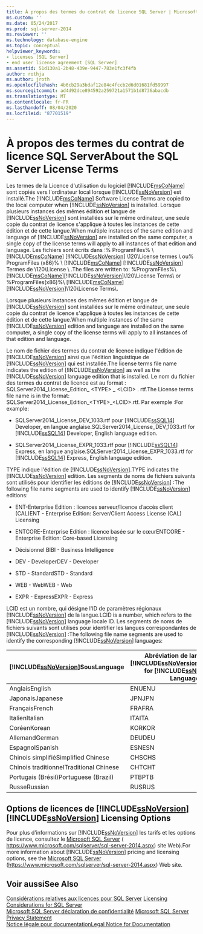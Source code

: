 ```yaml
---
title: À propos des termes du contrat de licence SQL Server | Microsoft Docs
ms.custom: ''
ms.date: 05/24/2017
ms.prod: sql-server-2014
ms.reviewer: ''
ms.technology: database-engine
ms.topic: conceptual
helpviewer_keywords:
- licenses [SQL Server]
- end user license agreement [SQL Server]
ms.assetid: 51d130a1-2b48-439e-9447-783e1fc3f4fb
author: rothja
ms.author: jroth
ms.openlocfilehash: 4b6cb29a3bdaf12e84c4fccb2d6d01681fd59997
ms.sourcegitcommit: ad4d92dce894592a259721a1571b1d8736abacdb
ms.translationtype: MT
ms.contentlocale: fr-FR
ms.lasthandoff: 08/04/2020
ms.locfileid: "87701519"
---
```

# <a name="about-the-sql-server-license-terms"></a><span data-ttu-id="705fc-102">À propos des termes du contrat de licence SQL Server</span><span class="sxs-lookup"><span data-stu-id="705fc-102">About the SQL Server License Terms</span></span>
  <span data-ttu-id="705fc-103">Les termes de la Licence d'utilisation du logiciel [!INCLUDE[msCoName](../includes/msconame-md.md)] sont copiés vers l'ordinateur local lorsque [!INCLUDE[ssNoVersion](../includes/ssnoversion-md.md)] est installé.</span><span class="sxs-lookup"><span data-stu-id="705fc-103">The [!INCLUDE[msCoName](../includes/msconame-md.md)] Software License Terms are copied to the local computer when [!INCLUDE[ssNoVersion](../includes/ssnoversion-md.md)] is installed.</span></span> <span data-ttu-id="705fc-104">Lorsque plusieurs instances des mêmes édition et langue de [!INCLUDE[ssNoVersion](../includes/ssnoversion-md.md)] sont installées sur le même ordinateur, une seule copie du contrat de licence s'applique à toutes les instances de cette édition et de cette langue.</span><span class="sxs-lookup"><span data-stu-id="705fc-104">When multiple instances of the same edition and language of [!INCLUDE[ssNoVersion](../includes/ssnoversion-md.md)] are installed on the same computer, a single copy of the license terms will apply to all instances of that edition and language.</span></span> <span data-ttu-id="705fc-105">Les fichiers sont écrits dans :% ProgramFiles% \\ [!INCLUDE[msCoName](../includes/msconame-md.md)] [!INCLUDE[ssNoVersion](../includes/ssnoversion-md.md)] \120\License termes \ ou% ProgramFiles (x86)% \ [!INCLUDE[msCoName](../includes/msconame-md.md)] [!INCLUDE[ssNoVersion](../includes/ssnoversion-md.md)] Termes de \120\License \\ .</span><span class="sxs-lookup"><span data-stu-id="705fc-105">The files are written to: %ProgramFiles%\\[!INCLUDE[msCoName](../includes/msconame-md.md)][!INCLUDE[ssNoVersion](../includes/ssnoversion-md.md)]\120\License Terms\ or %ProgramFiles(x86)%\ [!INCLUDE[msCoName](../includes/msconame-md.md)][!INCLUDE[ssNoVersion](../includes/ssnoversion-md.md)]\120\License Terms\\.</span></span>  
  
 <span data-ttu-id="705fc-106">Lorsque plusieurs instances des mêmes édition et langue de [!INCLUDE[ssNoVersion](../includes/ssnoversion-md.md)] sont installées sur le même ordinateur, une seule copie du contrat de licence s'applique à toutes les instances de cette édition et de cette langue.</span><span class="sxs-lookup"><span data-stu-id="705fc-106">When multiple instances of the same [!INCLUDE[ssNoVersion](../includes/ssnoversion-md.md)] edition and language are installed on the same computer, a single copy of the license terms will apply to all instances of that edition and language.</span></span>  
  
 <span data-ttu-id="705fc-107">Le nom de fichier des termes du contrat de licence indique l'édition de [!INCLUDE[ssNoVersion](../includes/ssnoversion-md.md)] ainsi que l'édition linguistique de [!INCLUDE[ssNoVersion](../includes/ssnoversion-md.md)] qui est installée.</span><span class="sxs-lookup"><span data-stu-id="705fc-107">The license terms file name indicates the edition of [!INCLUDE[ssNoVersion](../includes/ssnoversion-md.md)] as well as the [!INCLUDE[ssNoVersion](../includes/ssnoversion-md.md)] language edition that is installed.</span></span> <span data-ttu-id="705fc-108">Le nom du fichier des termes du contrat de licence est au format : SQLServer2014_License_Edition_ \<TYPE> _ \<LCID> . rtf.</span><span class="sxs-lookup"><span data-stu-id="705fc-108">The License terms file name is in the format: SQLServer2014_License_Edition_\<TYPE>_\<LCID>.rtf.</span></span> <span data-ttu-id="705fc-109">Par exemple :</span><span class="sxs-lookup"><span data-stu-id="705fc-109">For example:</span></span>  
  
-   <span data-ttu-id="705fc-110">SQLServer2014_License_DEV_1033.rtf pour [!INCLUDE[ssSQL14](../includes/sssql14-md.md)] Developer, en langue anglaise.</span><span class="sxs-lookup"><span data-stu-id="705fc-110">SQLServer2014_License_DEV_1033.rtf for [!INCLUDE[ssSQL14](../includes/sssql14-md.md)] Developer, English language edition.</span></span>  
  
-   <span data-ttu-id="705fc-111">SQLServer2014_License_EXPR_1033.rtf pour [!INCLUDE[ssSQL14](../includes/sssql14-md.md)] Express, en langue anglaise.</span><span class="sxs-lookup"><span data-stu-id="705fc-111">SQLServer2014_License_EXPR_1033.rtf for [!INCLUDE[ssSQL14](../includes/sssql14-md.md)] Express, English language edition.</span></span>  
  
 <span data-ttu-id="705fc-112">TYPE indique l'édition de [!INCLUDE[ssNoVersion](../includes/ssnoversion-md.md)].</span><span class="sxs-lookup"><span data-stu-id="705fc-112">TYPE indicates the [!INCLUDE[ssNoVersion](../includes/ssnoversion-md.md)] edition.</span></span> <span data-ttu-id="705fc-113">Les segments de noms de fichiers suivants sont utilisés pour identifier les éditions de [!INCLUDE[ssNoVersion](../includes/ssnoversion-md.md)] :</span><span class="sxs-lookup"><span data-stu-id="705fc-113">The following file name segments are used to identify [!INCLUDE[ssNoVersion](../includes/ssnoversion-md.md)] editions:</span></span>  
  
-   <span data-ttu-id="705fc-114">ENT-Enterprise Edition : licences serveur/licence d’accès client (CAL)</span><span class="sxs-lookup"><span data-stu-id="705fc-114">ENT - Enterprise Edition: Server/Client Access License (CAL) Licensing</span></span>  
  
-   <span data-ttu-id="705fc-115">ENTCORE-Enterprise Edition : licence basée sur le cœur</span><span class="sxs-lookup"><span data-stu-id="705fc-115">ENTCORE - Enterprise Edition: Core-based Licensing</span></span>  
  
-   <span data-ttu-id="705fc-116">Décisionnel BI</span><span class="sxs-lookup"><span data-stu-id="705fc-116">BI - Business Intelligence</span></span>  
  
-   <span data-ttu-id="705fc-117">DEV - Developer</span><span class="sxs-lookup"><span data-stu-id="705fc-117">DEV - Developer</span></span>  
  
-   <span data-ttu-id="705fc-118">STD - Standard</span><span class="sxs-lookup"><span data-stu-id="705fc-118">STD - Standard</span></span>  
  
-   <span data-ttu-id="705fc-119">WEB - Web</span><span class="sxs-lookup"><span data-stu-id="705fc-119">WEB - Web</span></span>  
  
-   <span data-ttu-id="705fc-120">EXPR - Express</span><span class="sxs-lookup"><span data-stu-id="705fc-120">EXPR - Express</span></span>  
  
 <span data-ttu-id="705fc-121">LCID est un nombre, qui désigne l'ID de paramètres régionaux [!INCLUDE[ssNoVersion](../includes/ssnoversion-md.md)] de la langue.</span><span class="sxs-lookup"><span data-stu-id="705fc-121">LCID is a number, which refers to the [!INCLUDE[ssNoVersion](../includes/ssnoversion-md.md)] language locale ID.</span></span>  <span data-ttu-id="705fc-122">Les segments de noms de fichiers suivants sont utilisés pour identifier les langues correspondantes de [!INCLUDE[ssNoVersion](../includes/ssnoversion-md.md)] :</span><span class="sxs-lookup"><span data-stu-id="705fc-122">The following file name segments are used to identify the corresponding [!INCLUDE[ssNoVersion](../includes/ssnoversion-md.md)] languages:</span></span>  
  
|[!INCLUDE[ssNoVersion](../includes/ssnoversion-md.md)]<span data-ttu-id="705fc-123">Sous</span><span class="sxs-lookup"><span data-stu-id="705fc-123">Language</span></span>|<span data-ttu-id="705fc-124">Abréviation de langue pour [!INCLUDE[ssNoVersion](../includes/ssnoversion-md.md)]</span><span class="sxs-lookup"><span data-stu-id="705fc-124">Abbreviation for [!INCLUDE[ssNoVersion](../includes/ssnoversion-md.md)] Language</span></span>|<span data-ttu-id="705fc-125">LCID</span><span class="sxs-lookup"><span data-stu-id="705fc-125">LCID</span></span>|  
|----------------------------------------|---------------------------------------------------------|----------|  
|<span data-ttu-id="705fc-126">Anglais</span><span class="sxs-lookup"><span data-stu-id="705fc-126">English</span></span>|<span data-ttu-id="705fc-127">ENU</span><span class="sxs-lookup"><span data-stu-id="705fc-127">ENU</span></span>|<span data-ttu-id="705fc-128">1033</span><span class="sxs-lookup"><span data-stu-id="705fc-128">1033</span></span>|  
|<span data-ttu-id="705fc-129">Japonais</span><span class="sxs-lookup"><span data-stu-id="705fc-129">Japanese</span></span>|<span data-ttu-id="705fc-130">JPN</span><span class="sxs-lookup"><span data-stu-id="705fc-130">JPN</span></span>|<span data-ttu-id="705fc-131">1041</span><span class="sxs-lookup"><span data-stu-id="705fc-131">1041</span></span>|  
|<span data-ttu-id="705fc-132">Français</span><span class="sxs-lookup"><span data-stu-id="705fc-132">French</span></span>|<span data-ttu-id="705fc-133">FRA</span><span class="sxs-lookup"><span data-stu-id="705fc-133">FRA</span></span>|<span data-ttu-id="705fc-134">1036</span><span class="sxs-lookup"><span data-stu-id="705fc-134">1036</span></span>|  
|<span data-ttu-id="705fc-135">Italien</span><span class="sxs-lookup"><span data-stu-id="705fc-135">Italian</span></span>|<span data-ttu-id="705fc-136">ITA</span><span class="sxs-lookup"><span data-stu-id="705fc-136">ITA</span></span>|<span data-ttu-id="705fc-137">1040</span><span class="sxs-lookup"><span data-stu-id="705fc-137">1040</span></span>|  
|<span data-ttu-id="705fc-138">Coréen</span><span class="sxs-lookup"><span data-stu-id="705fc-138">Korean</span></span>|<span data-ttu-id="705fc-139">KOR</span><span class="sxs-lookup"><span data-stu-id="705fc-139">KOR</span></span>|<span data-ttu-id="705fc-140">1042</span><span class="sxs-lookup"><span data-stu-id="705fc-140">1042</span></span>|  
|<span data-ttu-id="705fc-141">Allemand</span><span class="sxs-lookup"><span data-stu-id="705fc-141">German</span></span>|<span data-ttu-id="705fc-142">DEU</span><span class="sxs-lookup"><span data-stu-id="705fc-142">DEU</span></span>|<span data-ttu-id="705fc-143">1031</span><span class="sxs-lookup"><span data-stu-id="705fc-143">1031</span></span>|  
|<span data-ttu-id="705fc-144">Espagnol</span><span class="sxs-lookup"><span data-stu-id="705fc-144">Spanish</span></span>|<span data-ttu-id="705fc-145">ESN</span><span class="sxs-lookup"><span data-stu-id="705fc-145">ESN</span></span>|<span data-ttu-id="705fc-146">3082</span><span class="sxs-lookup"><span data-stu-id="705fc-146">3082</span></span>|  
|<span data-ttu-id="705fc-147">Chinois simplifié</span><span class="sxs-lookup"><span data-stu-id="705fc-147">Simplified Chinese</span></span>|<span data-ttu-id="705fc-148">CHS</span><span class="sxs-lookup"><span data-stu-id="705fc-148">CHS</span></span>|<span data-ttu-id="705fc-149">2052</span><span class="sxs-lookup"><span data-stu-id="705fc-149">2052</span></span>|  
|<span data-ttu-id="705fc-150">Chinois traditionnel</span><span class="sxs-lookup"><span data-stu-id="705fc-150">Traditional Chinese</span></span>|<span data-ttu-id="705fc-151">CHT</span><span class="sxs-lookup"><span data-stu-id="705fc-151">CHT</span></span>|<span data-ttu-id="705fc-152">1028</span><span class="sxs-lookup"><span data-stu-id="705fc-152">1028</span></span>|  
|<span data-ttu-id="705fc-153">Portugais (Brésil)</span><span class="sxs-lookup"><span data-stu-id="705fc-153">Portuguese (Brazil)</span></span>|<span data-ttu-id="705fc-154">PTB</span><span class="sxs-lookup"><span data-stu-id="705fc-154">PTB</span></span>|<span data-ttu-id="705fc-155">1046</span><span class="sxs-lookup"><span data-stu-id="705fc-155">1046</span></span>|  
|<span data-ttu-id="705fc-156">Russe</span><span class="sxs-lookup"><span data-stu-id="705fc-156">Russian</span></span>|<span data-ttu-id="705fc-157">RUS</span><span class="sxs-lookup"><span data-stu-id="705fc-157">RUS</span></span>|<span data-ttu-id="705fc-158">1049</span><span class="sxs-lookup"><span data-stu-id="705fc-158">1049</span></span>|  
  
## <a name="ssnoversion-licensing-options"></a><span data-ttu-id="705fc-159">Options de licences de [!INCLUDE[ssNoVersion](../includes/ssnoversion-md.md)]</span><span class="sxs-lookup"><span data-stu-id="705fc-159">[!INCLUDE[ssNoVersion](../includes/ssnoversion-md.md)] Licensing Options</span></span>  
 <span data-ttu-id="705fc-160">Pour plus d’informations sur [!INCLUDE[ssNoVersion](../includes/ssnoversion-md.md)] les tarifs et les options de licence, consultez le [Microsoft SQL Server](https://www.microsoft.com/sqlserver/sql-server-2014.aspx) ( https://www.microsoft.com/sqlserver/sql-server-2014.aspx) site Web).</span><span class="sxs-lookup"><span data-stu-id="705fc-160">For more information about [!INCLUDE[ssNoVersion](../includes/ssnoversion-md.md)] pricing and licensing options, see the [Microsoft SQL Server](https://www.microsoft.com/sqlserver/sql-server-2014.aspx) (https://www.microsoft.com/sqlserver/sql-server-2014.aspx) Web site.</span></span>  
  
## <a name="see-also"></a><span data-ttu-id="705fc-161">Voir aussi</span><span class="sxs-lookup"><span data-stu-id="705fc-161">See Also</span></span>  
 <span data-ttu-id="705fc-162">[Considérations relatives aux licences pour SQL Server](../../2014/sql-server/install/licensing-considerations-for-sql-server.md) </span><span class="sxs-lookup"><span data-stu-id="705fc-162">[Licensing Considerations for SQL Server](../../2014/sql-server/install/licensing-considerations-for-sql-server.md) </span></span>  
 <span data-ttu-id="705fc-163">[Microsoft SQL Server déclaration de confidentialité](../../2014/getting-started/microsoft-sql-server-privacy-statement.md) </span><span class="sxs-lookup"><span data-stu-id="705fc-163">[Microsoft SQL Server Privacy Statement](../../2014/getting-started/microsoft-sql-server-privacy-statement.md) </span></span>  
 [<span data-ttu-id="705fc-164">Notice légale pour documentation</span><span class="sxs-lookup"><span data-stu-id="705fc-164">Legal Notice for Documentation</span></span>](../../2014/getting-started/legal-notice-for-documentation.md)  
  
  
